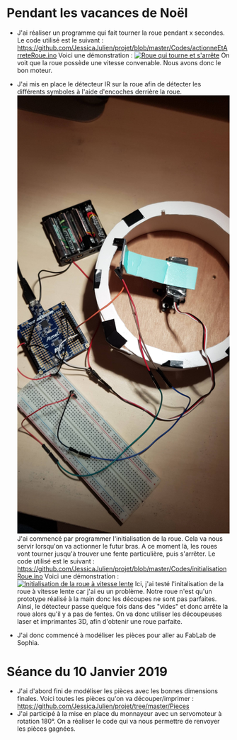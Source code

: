 # Pendant les vacances de Noël

* J'ai réaliser un programme qui fait tourner la roue pendant x secondes. Le code utilisé est le suivant :
https://github.com/JessicaJulien/projet/blob/master/Codes/actionneEtArreteRoue.ino
Voici une démonstration :
<a href="https://www.youtube.com/watch?v=P78dixj0G8c&feature=youtu.be"><img src="https://i9.ytimg.com/vi_webp/P78dixj0G8c/hqdefault.webp?sqp=CITf3eEF&rs=AOn4CLCLHE27qrml0_1gy-CMptJZxHhBCg" alt="Roue qui tourne et s'arrête" /></a>
On voit que la roue possède une vitesse convenable. Nous avons donc le bon moteur.
* J'ai mis en place le détecteur IR sur la roue afin de détecter les différents symboles à l'aide d'encoches derrière la roue. 
![alt text](https://github.com/JessicaJulien/projet/blob/master/Documentation/roueAvecDetecteurIR.jpg "roue avec détecteur IR")
J'ai commencé par programmer l'initialisation de la roue. Cela va nous servir lorsqu'on va actionner le futur bras. A ce moment là, les roues vont tourner jusqu'à trouver une fente particulière, puis s'arrêter. Le code utilisé est le suivant :
https://github.com/JessicaJulien/projet/blob/master/Codes/initialisationRoue.ino 
Voici une démonstration : 
<a href="https://www.youtube.com/watch?v=aghbIHAVvek&feature=youtu.be"><img src="https://i9.ytimg.com/vi_webp/aghbIHAVvek/hqdefault.webp?sqp=CITf3eEF&rs=AOn4CLBVnJ4Bq2pxXOr6dprsz5JHd4p_7w" alt="Initialisation de la roue à vitesse lente" /></a>
Ici, j'ai testé l'initalisation de la roue à vitesse lente car j'ai eu un problème. Notre roue n'est qu'un prototype réalisé à la main donc les découpes ne sont pas parfaites. Ainsi, le détecteur passe quelque fois dans des "vides" et donc arrête la roue alors qu'il y a pas de fentes. On va donc utiliser les découpeuses laser et imprimantes 3D, afin d'obtenir une roue parfaite.

* J'ai donc commencé à modéliser les pièces pour aller au FabLab de Sophia.

# Séance du 10 Janvier 2019

* J'ai d'abord fini de modéliser les pièces avec les bonnes dimensions finales. Voici toutes les pièces qu'on va découper/imprimer : 
https://github.com/JessicaJulien/projet/tree/master/Pieces
* J'ai participé à la mise en place du monnayeur avec un servomoteur à rotation 180°. On a réaliser le code qui va nous permettre de renvoyer les pièces gagnées.
